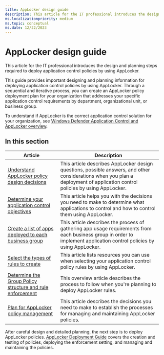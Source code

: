 ```yaml
---
title: AppLocker design guide
description: This article for the IT professional introduces the design and planning steps required to deploy application control policies by using AppLocker.
ms.localizationpriority: medium
ms.topic: conceptual
ms.date: 12/22/2023
---
```


# AppLocker design guide

This article for the IT professional introduces the design and planning steps required to deploy application control policies by using AppLocker.

This guide provides important designing and planning information for deploying application control policies by using AppLocker. Through a sequential and iterative process, you can create an AppLocker policy deployment plan for your organization that addresses your specific application control requirements by department, organizational unit, or business group.

To understand if AppLocker is the correct application control solution for your organization, see [Windows Defender Application Control and AppLocker overview](/windows/security/application-security/application-control/windows-defender-application-control/wdac-and-applocker-overview).

## In this section

| Article | Description |
| --- | --- |
| [Understand AppLocker policy design decisions](understand-applocker-policy-design-decisions.md) | This article describes AppLocker design questions, possible answers, and other considerations when you plan a deployment of application control policies by using AppLocker. |
| [Determine your application control objectives](determine-your-application-control-objectives.md) | This article helps you with the decisions you need to make to determine what applications to control and how to control them using AppLocker. |
| [Create a list of apps deployed to each business group](create-list-of-applications-deployed-to-each-business-group.md) | This article describes the process of gathering app usage requirements from each business group in order to implement application control policies by using AppLocker. |
| [Select the types of rules to create](select-types-of-rules-to-create.md) | This article lists resources you can use when selecting your application control policy rules by using AppLocker. |
| [Determine the Group Policy structure and rule enforcement](determine-group-policy-structure-and-rule-enforcement.md) | This overview article describes the process to follow when you're planning to deploy AppLocker rules. |
| [Plan for AppLocker policy management](plan-for-applocker-policy-management.md) | This article describes the decisions you need to make to establish the processes for managing and maintaining AppLocker policies. |

After careful design and detailed planning, the next step is to deploy AppLocker policies. [AppLocker Deployment Guide](applocker-policies-deployment-guide.md) covers the creation and testing of policies, deploying the enforcement setting, and managing and maintaining the policies.
